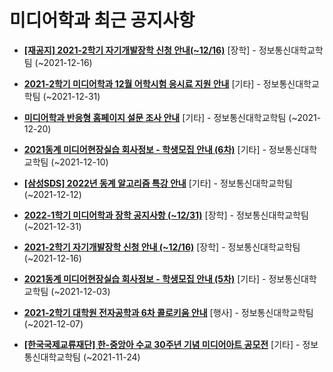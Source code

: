 # 미디어학과 최근 공지사항

* **[﻿[재공지] 2021-2학기 자기개발장학 신청 안내(~12/16)﻿](https://media.ajou.ac.kr/media/board/board01.jsp?mode=view&amp;article_no=226589&amp;board_wrapper=%2Fmedia%2Fboard%2Fboard01.jsp&amp;pager.offset=0&amp;board_no=304)**
 [장학] - 정보통신대학교학팀 (~2021-12-16)

* **[2021-2학기 미디어학과 12월 어학시험 응시료 지원 안내](https://media.ajou.ac.kr/media/board/board01.jsp?mode=view&amp;article_no=226526&amp;board_wrapper=%2Fmedia%2Fboard%2Fboard01.jsp&amp;pager.offset=0&amp;board_no=304)**
 [기타] - 정보통신대학교학팀 (~2021-12-31)

* **[미디어학과 반응형 홈페이지 설문 조사 안내](https://media.ajou.ac.kr/media/board/board01.jsp?mode=view&amp;article_no=226502&amp;board_wrapper=%2Fmedia%2Fboard%2Fboard01.jsp&amp;pager.offset=0&amp;board_no=304)**
 [기타] - 정보통신대학교학팀 (~2021-12-20)

* **[2021동계 미디어현장실습 회사정보 - 학생모집 안내 (6차)](https://media.ajou.ac.kr/media/board/board01.jsp?mode=view&amp;article_no=226498&amp;board_wrapper=%2Fmedia%2Fboard%2Fboard01.jsp&amp;pager.offset=0&amp;board_no=304)**
 [기타] - 정보통신대학교학팀 (~2021-12-10)

* **[[삼성SDS] 2022년 동계 알고리즘 특강 안내](https://media.ajou.ac.kr/media/board/board01.jsp?mode=view&amp;article_no=226420&amp;board_wrapper=%2Fmedia%2Fboard%2Fboard01.jsp&amp;pager.offset=0&amp;board_no=304)**
 [기타] - 정보통신대학교학팀 (~2021-12-12)

* **[2022-1학기 미디어학과 장학 공지사항 (~12/31)](https://media.ajou.ac.kr/media/board/board01.jsp?mode=view&amp;article_no=226399&amp;board_wrapper=%2Fmedia%2Fboard%2Fboard01.jsp&amp;pager.offset=0&amp;board_no=304)**
 [장학] - 정보통신대학교학팀 (~2021-12-31)

* **[2021-2학기 자기개발장학 신청 안내 (~12/16)](https://media.ajou.ac.kr/media/board/board01.jsp?mode=view&amp;article_no=226381&amp;board_wrapper=%2Fmedia%2Fboard%2Fboard01.jsp&amp;pager.offset=0&amp;board_no=304)**
 [장학] - 정보통신대학교학팀 (~2021-12-16)

* **[2021동계 미디어현장실습 회사정보 - 학생모집 안내 (5차)](https://media.ajou.ac.kr/media/board/board01.jsp?mode=view&amp;article_no=226279&amp;board_wrapper=%2Fmedia%2Fboard%2Fboard01.jsp&amp;pager.offset=0&amp;board_no=304)**
 [기타] - 정보통신대학교학팀 (~2021-12-03)

* **[2021-2학기 대학원 전자공학과 6차 콜로키움 안내](https://media.ajou.ac.kr/media/board/board01.jsp?mode=view&amp;article_no=226213&amp;board_wrapper=%2Fmedia%2Fboard%2Fboard01.jsp&amp;pager.offset=0&amp;board_no=304)**
 [행사] - 정보통신대학교학팀 (~2021-12-07)

* **[[한국국제교류재단] 한-중앙아 수교 30주년 기념 미디어아트 공모전](https://media.ajou.ac.kr/media/board/board01.jsp?mode=view&amp;article_no=226141&amp;board_wrapper=%2Fmedia%2Fboard%2Fboard01.jsp&amp;pager.offset=0&amp;board_no=304)**
 [기타] - 정보통신대학교학팀 (~2021-11-24)
